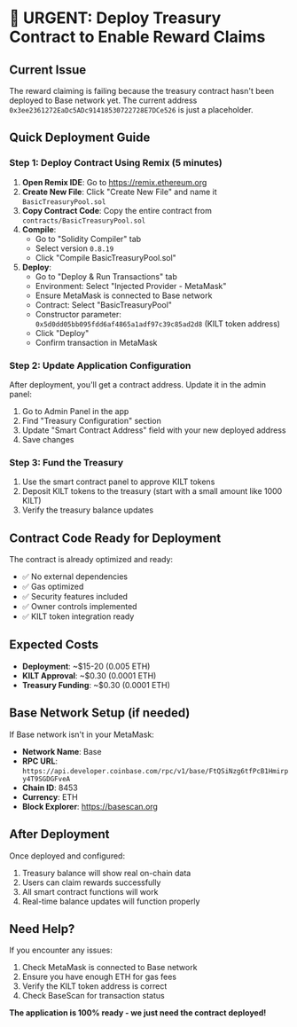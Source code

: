 # 🚀 URGENT: Deploy Treasury Contract to Enable Reward Claims

## Current Issue
The reward claiming is failing because the treasury contract hasn't been deployed to Base network yet. The current address `0x3ee2361272EaDc5ADc91418530722728E7DCe526` is just a placeholder.

## Quick Deployment Guide

### Step 1: Deploy Contract Using Remix (5 minutes)

1. **Open Remix IDE**: Go to https://remix.ethereum.org
2. **Create New File**: Click "Create New File" and name it `BasicTreasuryPool.sol`
3. **Copy Contract Code**: Copy the entire contract from `contracts/BasicTreasuryPool.sol`
4. **Compile**: 
   - Go to "Solidity Compiler" tab
   - Select version `0.8.19`
   - Click "Compile BasicTreasuryPool.sol"
5. **Deploy**:
   - Go to "Deploy & Run Transactions" tab
   - Environment: Select "Injected Provider - MetaMask"
   - Ensure MetaMask is connected to Base network
   - Contract: Select "BasicTreasuryPool"
   - Constructor parameter: `0x5d0dd05bb095fdd6af4865a1adf97c39c85ad2d8` (KILT token address)
   - Click "Deploy"
   - Confirm transaction in MetaMask

### Step 2: Update Application Configuration

After deployment, you'll get a contract address. Update it in the admin panel:

1. Go to Admin Panel in the app
2. Find "Treasury Configuration" section
3. Update "Smart Contract Address" field with your new deployed address
4. Save changes

### Step 3: Fund the Treasury

1. Use the smart contract panel to approve KILT tokens
2. Deposit KILT tokens to the treasury (start with a small amount like 1000 KILT)
3. Verify the treasury balance updates

## Contract Code Ready for Deployment

The contract is already optimized and ready:
- ✅ No external dependencies
- ✅ Gas optimized
- ✅ Security features included
- ✅ Owner controls implemented
- ✅ KILT token integration ready

## Expected Costs

- **Deployment**: ~$15-20 (0.005 ETH)
- **KILT Approval**: ~$0.30 (0.0001 ETH) 
- **Treasury Funding**: ~$0.30 (0.0001 ETH)

## Base Network Setup (if needed)

If Base network isn't in your MetaMask:
- **Network Name**: Base
- **RPC URL**: `https://api.developer.coinbase.com/rpc/v1/base/FtQSiNzg6tfPcB1Hmirpy4T9SGDGFveA`
- **Chain ID**: 8453
- **Currency**: ETH
- **Block Explorer**: https://basescan.org

## After Deployment

Once deployed and configured:
1. Treasury balance will show real on-chain data
2. Users can claim rewards successfully
3. All smart contract functions will work
4. Real-time balance updates will function properly

## Need Help?

If you encounter any issues:
1. Check MetaMask is connected to Base network
2. Ensure you have enough ETH for gas fees
3. Verify the KILT token address is correct
4. Check BaseScan for transaction status

**The application is 100% ready - we just need the contract deployed!**